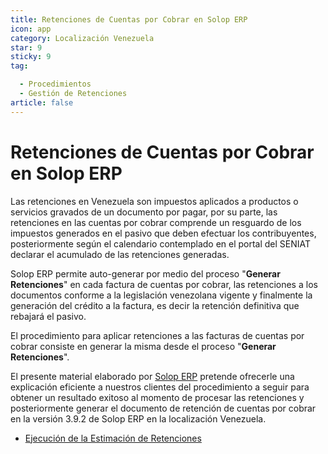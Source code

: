 ```yaml
---
title: Retenciones de Cuentas por Cobrar en Solop ERP
icon: app
category: Localización Venezuela
star: 9
sticky: 9
tag:

  - Procedimientos
  - Gestión de Retenciones
article: false
--- 
```


**Retenciones de Cuentas por Cobrar en Solop ERP**
==================================================

Las retenciones en Venezuela son impuestos aplicados a productos o servicios gravados de un documento por pagar, por su parte, las retenciones en las cuentas por cobrar comprende un resguardo de los impuestos generados en el pasivo que deben efectuar los contribuyentes, posteriormente según el calendario contemplado en el portal del SENIAT declarar el acumulado de las retenciones generadas.

Solop ERP permite auto-generar por medio del proceso "**Generar Retenciones**" en cada factura de cuentas por cobrar, las retenciones a los documentos conforme a la legislación venezolana vigente y finalmente la generación del crédito a la factura, es decir la retención definitiva que rebajará el pasivo.

El procedimiento para aplicar retenciones a las facturas de cuentas por cobrar consiste en generar la misma desde el proceso "**Generar Retenciones**".

El presente material elaborado por [Solop ERP](https://solopsoftware.com/) pretende ofrecerle una explicación eficiente a nuestros clientes del procedimiento a seguir para obtener un resultado exitoso al momento de procesar las retenciones y posteriormente generar el documento de retención de cuentas por cobrar en la versión 3.9.2 de Solop ERP en la localización Venezuela.

- [Ejecución de la Estimación de Retenciones](withholding-cxc)
